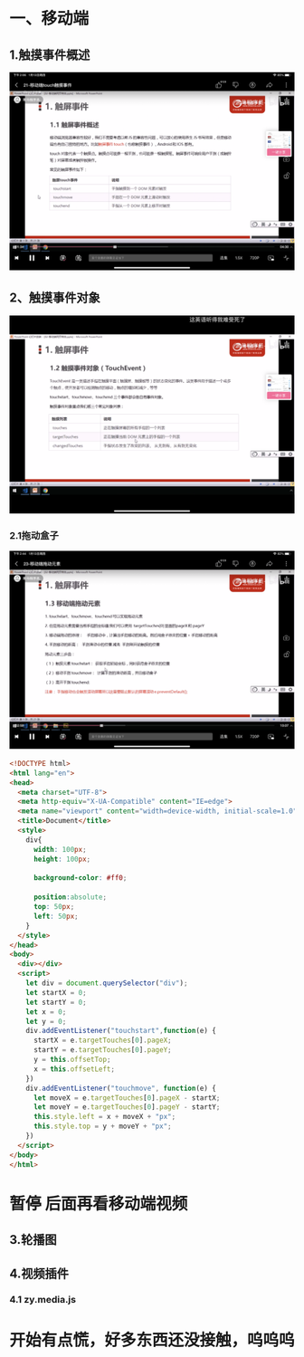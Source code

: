 # 一、移动端

## 1.触摸事件概述

![](img\触屏事件概述01.png)

## 2、触摸事件对象

![](img\触摸事件对象.png)

### 2.1拖动盒子

![](img\触屏事件概述.png)

```html
<!DOCTYPE html>
<html lang="en">
<head>
  <meta charset="UTF-8">
  <meta http-equiv="X-UA-Compatible" content="IE=edge">
  <meta name="viewport" content="width=device-width, initial-scale=1.0">
  <title>Document</title>
  <style>
    div{
      width: 100px;
      height: 100px;

      background-color: #ff0;

      position:absolute;
      top: 50px;
      left: 50px;
    }
  </style>
</head>
<body>
  <div></div>
  <script>
    let div = document.querySelector("div");
    let startX = 0;
    let startY = 0;
    let x = 0;
    let y = 0;
    div.addEventListener("touchstart",function(e) {
      startX = e.targetTouches[0].pageX;
      startY = e.targetTouches[0].pageY;
      y = this.offsetTop;
      x = this.offsetLeft;
    })
    div.addEventListener("touchmove", function(e) {
      let moveX = e.targetTouches[0].pageX - startX;
      let moveY = e.targetTouches[0].pageY - startY;
      this.style.left = x + moveX + "px";
      this.style.top = y + moveY + "px";
    })
  </script>
</body>
</html>
```

# 暂停 后面再看移动端视频

## 3.轮播图

## 4.视频插件

### 4.1  zy.media.js

# 开始有点慌，好多东西还没接触，呜呜呜